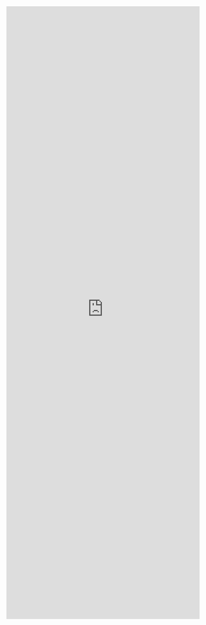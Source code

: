 <iframe 
    title='Pickers Examples'
    src='https://fabricweb.z5.web.core.windows.net/pr-deploy-site/refs/heads/master/fabric-website-resources/dist/index.html#/examples/pickers?docsExample=true'
    frameborder='no'
    height='1600'
    style='width: 100%;'
>